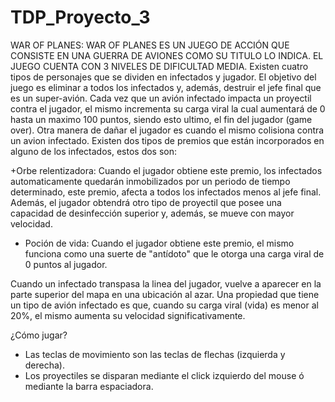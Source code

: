# TDP_Proyecto_3
WAR OF PLANES:
  WAR OF PLANES ES UN JUEGO DE ACCIÓN QUE CONSISTE EN UNA GUERRA DE AVIONES COMO SU TITULO LO INDICA. EL JUEGO CUENTA CON 3 NIVELES DE DIFICULTAD MEDIA.
    Existen cuatro tipos de personajes que se dividen en infectados y jugador. El objetivo del juego es eliminar a todos los infectados y, además, destruir
   el jefe final que es un super-avión. Cada vez que un avión infectado impacta un proyectil contra el jugador, el mismo incrementa su carga viral la cual
   aumentará de 0 hasta un maximo 100 puntos, siendo esto ultimo, el fin del jugador (game over). Otra manera de dañar el jugador es 
   cuando el mismo colisiona contra un avion infectado. 
    Existen dos tipos de premios que están incorporados en alguno de los infectados, estos dos son:
    
   +Orbe relentizadora: Cuando el jugador obtiene este premio, los infectados automaticamente quedarán inmobilizados por un periodo de tiempo determinado,
    este premio, afecta a todos los infectados menos al jefe final. Además, el jugador obtendrá otro tipo de proyectil que posee una capacidad de desinfección 
    superior y, además, se mueve con mayor velocidad.
    
   + Poción de vida: Cuando el jugador obtiene este premio, el mismo funciona como una suerte de "antídoto" que le otorga una carga viral de 0 puntos al jugador.
   
   Cuando un infectado transpasa la linea del jugador, vuelve a aparecer en la parte superior del mapa en una ubicación al azar. 
     Una propiedad que tiene un tipo de avión infectado es que, cuando su carga viral (vida) es menor al 20%, el mismo aumenta su velocidad significativamente.
  
  ¿Cómo jugar?
  - Las teclas de movimiento son las teclas de flechas (izquierda y derecha).
  - Los proyectiles se disparan mediante el click izquierdo del mouse ó mediante la barra espaciadora.
 
   
